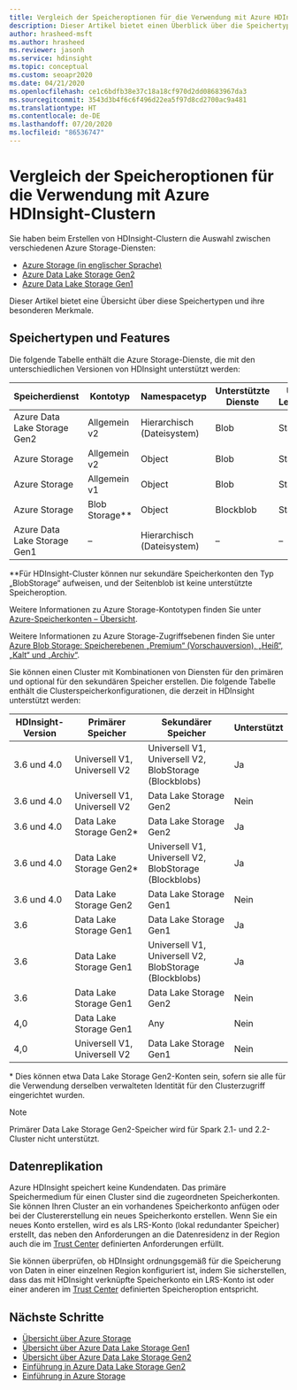 ```yaml
---
title: Vergleich der Speicheroptionen für die Verwendung mit Azure HDInsight-Clustern
description: Dieser Artikel bietet einen Überblick über die Speichertypen und deren Funktionsweise mit Azure HDInsight.
author: hrasheed-msft
ms.author: hrasheed
ms.reviewer: jasonh
ms.service: hdinsight
ms.topic: conceptual
ms.custom: seoapr2020
ms.date: 04/21/2020
ms.openlocfilehash: ce1c6bdfb38e37c18a18cf970d2dd08683967da3
ms.sourcegitcommit: 3543d3b4f6c6f496d22ea5f97d8cd2700ac9a481
ms.translationtype: HT
ms.contentlocale: de-DE
ms.lasthandoff: 07/20/2020
ms.locfileid: "86536747"
---
```

# <a name="compare-storage-options-for-use-with-azure-hdinsight-clusters"></a>Vergleich der Speicheroptionen für die Verwendung mit Azure HDInsight-Clustern

Sie haben beim Erstellen von HDInsight-Clustern die Auswahl zwischen verschiedenen Azure Storage-Diensten:

* [Azure Storage (in englischer Sprache)](./overview-azure-storage.md)
* [Azure Data Lake Storage Gen2](./overview-data-lake-storage-gen2.md)
* [Azure Data Lake Storage Gen1](./overview-data-lake-storage-gen1.md)

Dieser Artikel bietet eine Übersicht über diese Speichertypen und ihre besonderen Merkmale.

## <a name="storage-types-and-features"></a>Speichertypen und Features

Die folgende Tabelle enthält die Azure Storage-Dienste, die mit den unterschiedlichen Versionen von HDInsight unterstützt werden:

| Speicherdienst | Kontotyp | Namespacetyp | Unterstützte Dienste | Unterstützte Leistungsstufen | Unterstützte Zugriffsebenen | HDInsight-Version | Clustertyp |
|---|---|---|---|---|---|---|---|
|Azure Data Lake Storage Gen2| Allgemein v2 | Hierarchisch (Dateisystem) | Blob | Standard | Heiß, Kalt, Archiv | 3.6 und höher | Alle außer Spark 2.1 und 2.2|
|Azure Storage| Allgemein v2 | Object | Blob | Standard | Heiß, Kalt, Archiv | 3.6 und höher | All |
|Azure Storage| Allgemein v1 | Object | Blob | Standard | – | All | All |
|Azure Storage| Blob Storage** | Object | Blockblob | Standard | Heiß, Kalt, Archiv | All | All |
|Azure Data Lake Storage Gen1| – | Hierarchisch (Dateisystem) | – | – | – | Nur 3.6 | Alle mit Ausnahme von HBase |

**Für HDInsight-Cluster können nur sekundäre Speicherkonten den Typ „BlobStorage“ aufweisen, und der Seitenblob ist keine unterstützte Speicheroption.

Weitere Informationen zu Azure Storage-Kontotypen finden Sie unter [Azure-Speicherkonten – Übersicht](../storage/common/storage-account-overview.md).

Weitere Informationen zu Azure Storage-Zugriffsebenen finden Sie unter [Azure Blob Storage: Speicherebenen „Premium“ (Vorschauversion), „Heiß“, „Kalt“ und „Archiv“](../storage/blobs/storage-blob-storage-tiers.md).

Sie können einen Cluster mit Kombinationen von Diensten für den primären und optional für den sekundären Speicher erstellen. Die folgende Tabelle enthält die Clusterspeicherkonfigurationen, die derzeit in HDInsight unterstützt werden:

| HDInsight-Version | Primärer Speicher | Sekundärer Speicher | Unterstützt |
|---|---|---|---|
| 3.6 und 4.0 | Universell V1, Universell V2 | Universell V1, Universell V2, BlobStorage (Blockblobs) | Ja |
| 3.6 und 4.0 | Universell V1, Universell V2 | Data Lake Storage Gen2 | Nein |
| 3.6 und 4.0 | Data Lake Storage Gen2* | Data Lake Storage Gen2 | Ja |
| 3.6 und 4.0 | Data Lake Storage Gen2* | Universell V1, Universell V2, BlobStorage (Blockblobs) | Ja |
| 3.6 und 4.0 | Data Lake Storage Gen2 | Data Lake Storage Gen1 | Nein |
| 3.6 | Data Lake Storage Gen1 | Data Lake Storage Gen1 | Ja |
| 3.6 | Data Lake Storage Gen1 | Universell V1, Universell V2, BlobStorage (Blockblobs) | Ja |
| 3.6 | Data Lake Storage Gen1 | Data Lake Storage Gen2 | Nein |
| 4,0 | Data Lake Storage Gen1 | Any | Nein |
| 4,0 | Universell V1, Universell V2 | Data Lake Storage Gen1 | Nein |

\* Dies können etwa Data Lake Storage Gen2-Konten sein, sofern sie alle für die Verwendung derselben verwalteten Identität für den Clusterzugriff eingerichtet wurden.

> [!NOTE]
> Primärer Data Lake Storage Gen2-Speicher wird für Spark 2.1- und 2.2-Cluster nicht unterstützt.

## <a name="data-replication"></a>Datenreplikation

Azure HDInsight speichert keine Kundendaten. Das primäre Speichermedium für einen Cluster sind die zugeordneten Speicherkonten. Sie können Ihren Cluster an ein vorhandenes Speicherkonto anfügen oder bei der Clustererstellung ein neues Speicherkonto erstellen. Wenn Sie ein neues Konto erstellen, wird es als LRS-Konto (lokal redundanter Speicher) erstellt, das neben den Anforderungen an die Datenresidenz in der Region auch die im [Trust Center](https://azuredatacentermap.azurewebsites.net) definierten Anforderungen erfüllt.

Sie können überprüfen, ob HDInsight ordnungsgemäß für die Speicherung von Daten in einer einzelnen Region konfiguriert ist, indem Sie sicherstellen, dass das mit HDInsight verknüpfte Speicherkonto ein LRS-Konto ist oder einer anderen im [Trust Center](https://azuredatacentermap.azurewebsites.net) definierten Speicheroption entspricht.
 
## <a name="next-steps"></a>Nächste Schritte

* [Übersicht über Azure Storage](./overview-azure-storage.md)
* [Übersicht über Azure Data Lake Storage Gen1](./overview-data-lake-storage-gen1.md)
* [Übersicht über Azure Data Lake Storage Gen2](./overview-data-lake-storage-gen2.md)
* [Einführung in Azure Data Lake Storage Gen2](../storage/blobs/data-lake-storage-introduction.md)
* [Einführung in Azure Storage](../storage/common/storage-introduction.md)
